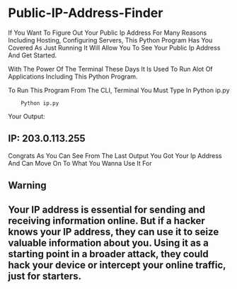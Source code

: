 # Public-IP-Address-Finder
If You Want To Figure Out Your Public Ip Address For Many Reasons Including Hosting, Configuring Servers, This Python Program Has You Covered As Just Running It Will Allow You To See Your Public Ip Address And Get Started.

With The Power Of The Terminal These Days It Is Used To Run Alot Of Applications Including This Python Program. 


To Run This Program From The CLI, Terminal You Must Type In Python ip.py


        Python ip.py


Your Output:
 ## IP: 203.0.113.255 ##


Congrats As You Can See From The Last Output You Got Your Ip Address And Can Move On To What You Wanna Use It For


## Warning ##

## Your IP address is essential for sending and receiving information online. But if a hacker knows your IP address, they can use it to seize valuable information about you. Using it as a starting point in a broader attack, they could hack your device or intercept your online traffic, just for starters. ##
